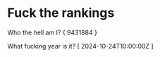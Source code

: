 # Fuck the rankings

Who the hell am I?
{ 9431884 }

What fucking year is it?
[ 2024-10-24T10:00:00Z ]
